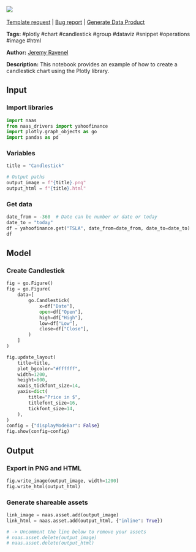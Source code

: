 <a href="https://app.naas.ai/user-redirect/naas/downloader?url=https://raw.githubusercontent.com/jupyter-naas/awesome-notebooks/master/Plotly/Plotly_Create_Candlestick.ipynb" target="_parent"><img src="https://naasai-public.s3.eu-west-3.amazonaws.com/open_in_naas.svg"/></a><br><br><a href="https://github.com/jupyter-naas/awesome-notebooks/issues/new?assignees=&labels=&template=template-request.md&title=Tool+-+Action+of+the+notebook+">Template request</a> | <a href="https://github.com/jupyter-naas/awesome-notebooks/issues/new?assignees=&labels=bug&template=bug_report.md&title=Plotly+-+Create+Candlestick:+Error+short+description">Bug report</a> | <a href="https://app.naas.ai/user-redirect/naas/downloader?url=https://raw.githubusercontent.com/jupyter-naas/awesome-notebooks/master/Naas/Naas_Start_data_product.ipynb" target="_parent">Generate Data Product</a>

**Tags:** #plotly #chart #candlestick #group #dataviz #snippet #operations #image #html

**Author:** [Jeremy Ravenel](https://www.linkedin.com/in/ACoAAAJHE7sB5OxuKHuzguZ9L6lfDHqw--cdnJg/)

**Description:** This notebook provides an example of how to create a candlestick chart using the Plotly library.

## Input

### Import libraries


```python
import naas
from naas_drivers import yahoofinance
import plotly.graph_objects as go
import pandas as pd
```

### Variables


```python
title = "Candlestick"

# Output paths
output_image = f"{title}.png"
output_html = f"{title}.html"
```

### Get data


```python
date_from = -360  # Date can be number or date or today
date_to = "today"
df = yahoofinance.get("TSLA", date_from=date_from, date_to=date_to)
df
```

## Model

### Create Candlestick


```python
fig = go.Figure()
fig = go.Figure(
    data=[
        go.Candlestick(
            x=df["Date"],
            open=df["Open"],
            high=df["High"],
            low=df["Low"],
            close=df["Close"],
        )
    ]
)

fig.update_layout(
    title=title,
    plot_bgcolor="#ffffff",
    width=1200,
    height=800,
    xaxis_tickfont_size=14,
    yaxis=dict(
        title="Price in $",
        titlefont_size=16,
        tickfont_size=14,
    ),
)
config = {"displayModeBar": False}
fig.show(config=config)
```

## Output

### Export in PNG and HTML


```python
fig.write_image(output_image, width=1200)
fig.write_html(output_html)
```

### Generate shareable assets


```python
link_image = naas.asset.add(output_image)
link_html = naas.asset.add(output_html, {"inline": True})

# -> Uncomment the line below to remove your assets
# naas.asset.delete(output_image)
# naas.asset.delete(output_html)
```
